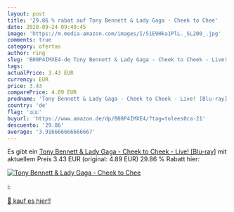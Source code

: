 ```yaml
---
layout: post
title: '29.86 % rabat auf Tony Bennett & Lady Gaga - Cheek to Chee'
date: 2020-09-24 09:49:45
image: 'https://m.media-amazon.com/images/I/51E9Hka1PlL._SL200_.jpg'
comments: true
category: ofertas
author: ring
slug: 'B00P4IMXE4-de Tony Bennett & Lady Gaga - Cheek to Cheek - Live! [Blu-ray]'
tags: 
actualPrice: 3.43 EUR
currency: EUR
price: 3.43
comparePrice: 4.89 EUR
prodname: 'Tony Bennett & Lady Gaga - Cheek to Cheek - Live! [Blu-ray]'
country: 'de'
flag: '🇩🇪'
buyurl: 'https://www.amazon.de/dp/B00P4IMXE4/?tag=tolees0ca-21'
descuento: '29.86'
average: '3.916666666666667'
---
```


Es gibt ein [Tony Bennett & Lady Gaga - Cheek to Cheek - Live! [Blu-ray]](https://www.amazon.de/dp/B00P4IMXE4/?tag=tolees0ca-21) mit aktuellem Preis 3.43 EUR (original: 4.89 EUR) 29.86 % Rabatt hier:

[![Tony Bennett & Lady Gaga - Cheek to Chee](https://m.media-amazon.com/images/I/51E9Hka1PlL._SL200_.jpg)](https://www.amazon.de/dp/B00P4IMXE4/?tag=tolees0ca-21)

ℹ️:


[🛒 kauf es hier!!](https://www.amazon.de/dp/B00P4IMXE4/?tag=tolees0ca-21)
